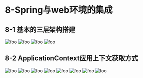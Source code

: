 # 8-Spring与web环境的集成

## 8-1 基本的三层架构搭建
  <img :src="$withBase('/ssm/spring/19.png')" alt="foo">
  <img :src="$withBase('/ssm/spring/19-1.png')" alt="foo">
  <img :src="$withBase('/ssm/spring/19-3.png')" alt="foo">
  <img :src="$withBase('/ssm/spring/19-2.png')" alt="foo">

## 8-2 ApplicationContext应用上下文获取方式
  <img :src="$withBase('/ssm/spring/19-4.png')" alt="foo">
  <img :src="$withBase('/ssm/spring/19-10.png')" alt="foo">
  <img :src="$withBase('/ssm/spring/19-5.png')" alt="foo">
  <img :src="$withBase('/ssm/spring/19-6.png')" alt="foo">
  <img :src="$withBase('/ssm/spring/19-8.png')" alt="foo">
  <img :src="$withBase('/ssm/spring/19-7.png')" alt="foo">
  <img :src="$withBase('/ssm/spring/19-9.png')" alt="foo">
  <img :src="$withBase('/ssm/spring/19-11.png')" alt="foo">
